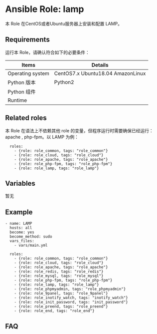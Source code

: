 Ansible Role: lamp
=========

本 Role 在CentOS或者Ubuntu服务器上安装和配置 LAMP。

## Requirements

运行本 Role，请确认符合如下的必要条件：

| **Items**      | **Details** |
| ------------------| ------------------|
| Operating system | CentOS7.x Ubuntu18.04 AmazonLinux|
| Python 版本 | Python2  |
| Python 组件 |    |
| Runtime |  |


## Related roles

本 Role 在语法上不依赖其他 role 的变量，但程序运行时需要确保已经运行：apache , php-fpm。以 LAMP 为例：

```
  roles:
    - {role: role_common, tags: "role_common"}
    - {role: role_cloud, tags: "role_cloud"}
    - {role: role_apache, tags: "role_apache"}
    - {role: role_php-fpm, tags: "role_php-fpm"}
    - {role: role_lamp, tags: "role_lamp"}
```


## Variables

暂无

## Example

```
- name: LAMP
  hosts: all
  become: yes
  become_method: sudo 
  vars_files:
    - vars/main.yml 

  roles:
    - {role: role_common, tags: "role_common"}
    - {role: role_cloud, tags: "role_cloud"}
    - {role: role_apache, tags: "role_apache"}
    - {role: role_redis, tags: "role_redis"}
    - {role: role_mysql, tags: "role_mysql"}
    - {role: role_php-fpm, tags: "role_php-fpm"}
    - {role: role_lamp, tags: "role_lamp"}
    - {role: role_phpmyadmin, tags: "role_phpmyadmin"}
    - {role: role_9panel, tags: "role_9panel"}
    - {role: role_inotify_watch, tags: "inotify_watch"}
    - {role: role_init_password, tags: "init_password"}
    - {role: role_preend, tags: "role_preend"}
    - {role: role_end, tags: "role_end"}
```

## FAQ


